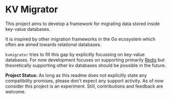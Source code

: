 # KV Migrator

This project aims to develop a framework for migrating data stored inside key-value databases.

It is inspired by other migration frameworks in the Go ecosystem which often are aimed
towards relational databases.

`kvmigrator` tries to fill this gap by explicitly focussing on key-value databases. For now development
focuses on supporting primarily [Redis](https://redis.com/) but theoretically supporting other kv databases
should be possible in the future.

**Project Status:** As long as this readme does not explicitly state any compatibility promises,
please don't expect any support activity. As of now consider this project is an experiment. Still,
contributions and feedback are welcome.
